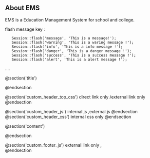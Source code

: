 
## About EMS

EMS is a Education Management System for school and college.

 
flash message key : 

       Session::flash('message', 'This is a message!');
       Session::flash('warning', 'This is a waring message !');
       Session::flash('info', 'This is a info message !');
       Session::flash('danger', 'This is a danger message !');
       Session::flash('success', 'This is a success message !');
       Session::flash('alert', 'This is a alert message !');
       
       
 

....




@section('title')

@endsection 

@section('custom_header_top_css')
direct link only /external link only
@endsection 

@section('custom_header_js')
internal js ,external js
@endsection 
@section('custom_header_css')
internal css only
@endsection 


@section('content')
            
@endsection 

@section('custom_footer_js')
external link only ,            
@endsection 
 
 
